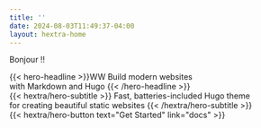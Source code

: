 ```yaml
---
title: ''
date: 2024-08-03T11:49:37-04:00
layout: hextra-home
---
```

Bonjour !!

<div class="hx-mt-6 hx-mb-6">
{{< hero-headline >}}WW
  Build modern websites&nbsp;<br class="sm:hx-block hx-hidden" />with Markdown and Hugo
{{< /hero-headline >}}
</div>

<div class="hx-mb-12">
{{< hextra/hero-subtitle >}}
  Fast, batteries-included Hugo theme&nbsp;<br class="sm:hx-block hx-hidden" />for creating beautiful static websites
{{< /hextra/hero-subtitle >}}
</div>

<div class="hx-mb-6">
{{< hextra/hero-button text="Get Started" link="docs" >}}
</div>
